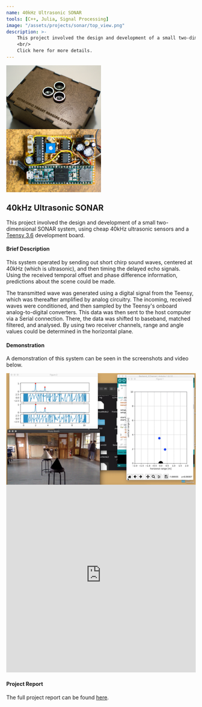 ```yaml
---
name: 40kHz Ultrasonic SONAR
tools: [C++, Julia, Signal Processing]
image: "/assets/projects/sonar/top_view.png"
description: >-
    This project involved the design and development of a small two-dimensional SONAR system, using cheap 40kHz ultrasonic sensors and a Teensy 3.6 development board.
    <br/>
    Click here for more details.
---
```


<div class="row">
    <img src= "../assets/projects/sonar/top_view.png" alt="" width="50%" style="vertical-align:top;margin:0px 0px">
    <img src= "../assets/projects/sonar/veroboard.jpg" alt="" width="50%" style="vertical-align:top;margin:0px 0px">
</div>

## 40kHz Ultrasonic SONAR

This project involved the design and development of a small two-dimensional SONAR system, using cheap 40kHz ultrasonic sensors and a [Teensy 3.6](https://www.pjrc.com/store/teensy36.html) development board.

#### Brief Description
This system operated by sending out short chirp sound waves, centered at 40kHz (which is ultrasonic), and then timing the delayed echo signals. Using the received temporal offset and phase difference information, predictions about the scene could be made.

The transmitted wave was generated using a digital signal from the Teensy, which was thereafter amplified by analog circuitry. The incoming, received waves were conditioned, and then sampled by the Teensy's onboard analog-to-digital converters. This data was then sent to the host computer via a Serial connection. There, the data was shifted to baseband, matched filtered, and analysed. By using two receiver channels, range and angle values could be determined in the horizontal plane.

#### Demonstration
A demonstration of this system can be seen in the screenshots and video below.

<img src= "../assets/projects/sonar/SampleScene.jpg" alt="" width="100%" style="vertical-align:top;margin:0px 0px rounded">

<iframe width="100%" height="500" src="https://www.youtube-nocookie.com/embed/qydfnggtQR4" frameborder="0" allow="accelerometer; autoplay; encrypted-media; gyroscope; picture-in-picture" allowfullscreen></iframe>

#### Project Report
The full project report can be found [here](../assets/projects/sonar/final_report.pdf).